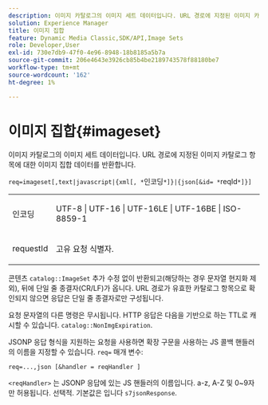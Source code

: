 ```yaml
---
description: 이미지 카탈로그의 이미지 세트 데이터입니다. URL 경로에 지정된 이미지 카탈로그 항목에 대한 이미지 집합 데이터를 반환합니다.
solution: Experience Manager
title: 이미지 집합
feature: Dynamic Media Classic,SDK/API,Image Sets
role: Developer,User
exl-id: 730e7db9-47f0-4e96-8948-18b8185a5b7a
source-git-commit: 206e4643e3926cb85b4be2189743578f88180be7
workflow-type: tm+mt
source-wordcount: '162'
ht-degree: 1%

---
```


# 이미지 집합{#imageset}

이미지 카탈로그의 이미지 세트 데이터입니다. URL 경로에 지정된 이미지 카탈로그 항목에 대한 이미지 집합 데이터를 반환합니다.

`req=imageset[,text|javascript|{xml[, *`인코딩`*]}|{json[&id= *`reqId`*]}]`

<table id="simpletable_86FF9E59B11D4C408F0D932D46CC2F8E"> 
 <tr class="strow"> 
  <td class="stentry"> <p><span class="codeph"><span class="varname"> 인코딩</span></span> </p> </td> 
  <td class="stentry"> <p><span class="codeph"> UTF-8 | UTF-16 | UTF-16LE | UTF-16BE | ISO-8859-1</span> </p></td> 
 </tr> 
 <tr class="strow"> 
  <td class="stentry"> <p><span class="codeph"><span class="varname"> requestId</span></span> </p></td> 
  <td class="stentry"> <p>고유 요청 식별자. </p></td> 
 </tr> 
</table>

콘텐츠 `catalog::ImageSet` 추가 수정 없이 반환되고(해당하는 경우 문자열 현지화 제외), 뒤에 단일 줄 종결자(CR/LF)가 옵니다. URL 경로가 유효한 카탈로그 항목으로 확인되지 않으면 응답은 단일 줄 종결자로만 구성됩니다.

요청 문자열의 다른 명령은 무시됩니다. HTTP 응답은 다음을 기반으로 하는 TTL로 캐시할 수 있습니다. `catalog::NonImgExpiration`.

JSONP 응답 형식을 지원하는 요청을 사용하면 확장 구문을 사용하는 JS 콜백 핸들러의 이름을 지정할 수 있습니다. `req=` 매개 변수:

`req=...,json [&handler = reqHandler ]`

`<reqHandler>` 는 JSONP 응답에 있는 JS 핸들러의 이름입니다. a-z, A-Z 및 0~9자만 허용됩니다. 선택적. 기본값은 입니다 `s7jsonResponse`.
